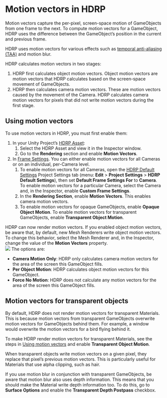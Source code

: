 # Motion vectors in HDRP

Motion vectors capture the per-pixel, screen-space motion of GameObjects from one frame to the next. To compute motion vectors for a GameObject, HDRP uses the difference between the GameObject’s position in the current and previous frame.

HDRP uses motion vectors for various effects such as [temporal anti-aliasing (TAA)](Glossary.md#TemporalAntiAliasing) and motion blur.

HDRP calculates motion vectors in two stages:

1. HDRP first calculates object motion vectors. Object motion vectors are motion vectors that HDRP calculates based on the screen-space movement of GameObjects.
2. HDRP then calculates camera motion vectors. These are motion vectors caused by the movement of the Camera. HDRP calculates camera motion vectors for pixels that did not write motion vectors during the first stage.

## Using motion vectors

To use motion vectors in HDRP, you must first enable them:

1. In your Unity Project’s [HDRP Asset](HDRP-Asset.md):
   1. Select the HDRP Asset and view it in the Inspector window.
   2. Go to the **Rendering** section and enable **Motion Vectors**.
2. In [Frame Settings](Frame-Settings.md). You can either enable motion vectors for all Cameras or on an individual, per-Camera level.
   1. To enable motion vectors for all Cameras, open the [HDRP Default Settings](Default-Settings-Window.md) Project Settings tab (menu: **Edit** > **Project Settings** > **HDRP Default Settings**), then set **Default Frame Settings For** to **Camera**. To enable motion vectors for a particular Camera, select the Camera and, in the Inspector, enable **Custom Frame Settings**.
   3. In the **Rendering Section**, enable **Motion Vectors**. This enables camera motion vectors.
   3. To enable motion vectors for opaque GameObjects, enable **Opaque Object Motion**. To enable motion vectors for transparent GameObjects, enable **Transparent Object Motion**.


HDRP can now render motion vectors. If you enabled object motion vectors, be aware that, by default, new Mesh Renderers write object motion vectors. To change this behavior, select the Mesh Renderer and, in the Inspector, change the value of the **Motion Vectors** property.<br/>![](Images/MotionVectors1.png)
The options are:

* **Camera Motion Only**: HDRP only calculates camera motion vectors for the area of the screen this GameObject fills.
* **Per Object Motion**: HDRP calculates object motion vectors for this GameObject.
* **Force No Motion**: HDRP does not calculate any motion vectors for the area of the screen this GameObject fills.

## Motion vectors for transparent objects

By default, HDRP does not render motion vectors for transparent Materials. This is because motion vectors from transparent GameObjects overwrite motion vectors for GameObjects behind them. For example, a window would overwrite the motion vectors for a bird flying behind it.

To make HDRP render motion vectors for transparent Materials, see the steps in [Using motion vectors](#using-motion-vectors) and enable **Transparent Object Motion**.

When transparent objects write motion vectors on a given pixel, they replace that pixel’s previous motion vectors. This is particularly useful for Materials that use alpha clipping, such as hair.

If you use motion blur in conjunction with transparent GameObjects, be aware that motion blur also uses depth information. This means that you should make the Material write depth information too. To do this, go to **Surface Options** and enable the **Transparent Depth Postpass** checkbox.
